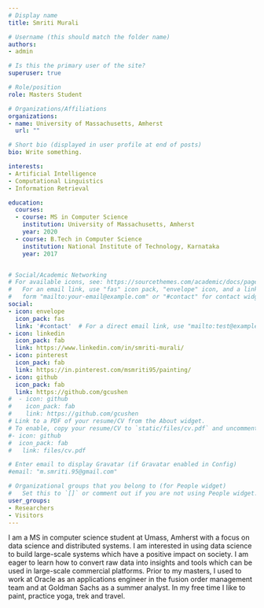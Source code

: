 ```yaml
---
# Display name
title: Smriti Murali

# Username (this should match the folder name)
authors:
- admin

# Is this the primary user of the site?
superuser: true

# Role/position
role: Masters Student

# Organizations/Affiliations
organizations:
- name: University of Massachusetts, Amherst
  url: ""

# Short bio (displayed in user profile at end of posts)
bio: Write something.

interests:
- Artificial Intelligence
- Computational Linguistics
- Information Retrieval

education:
  courses:
  - course: MS in Computer Science
    institution: University of Massachusetts, Amherst
    year: 2020
  - course: B.Tech in Computer Science
    institution: National Institute of Technology, Karnataka
    year: 2017


# Social/Academic Networking
# For available icons, see: https://sourcethemes.com/academic/docs/page-builder/#icons
#   For an email link, use "fas" icon pack, "envelope" icon, and a link in the
#   form "mailto:your-email@example.com" or "#contact" for contact widget.
social:
- icon: envelope
  icon_pack: fas
  link: '#contact'  # For a direct email link, use "mailto:test@example.org".
- icon: linkedin
  icon_pack: fab
  link: https://www.linkedin.com/in/smriti-murali/
- icon: pinterest
  icon_pack: fab
  link: https://in.pinterest.com/msmriti95/painting/
- icon: github
  icon_pack: fab
  link: https://github.com/gcushen
#  - icon: github
#    icon_pack: fab
#    link: https://github.com/gcushen
# Link to a PDF of your resume/CV from the About widget.
# To enable, copy your resume/CV to `static/files/cv.pdf` and uncomment the lines below.
#- icon: github
#  icon_pack: fab
#   link: files/cv.pdf

# Enter email to display Gravatar (if Gravatar enabled in Config)
#email: "m.smriti.95@gmail.com"

# Organizational groups that you belong to (for People widget)
#   Set this to `[]` or comment out if you are not using People widget.
user_groups:
- Researchers
- Visitors
---
```



 I am a MS in computer science student at Umass, Amherst with a focus on data science and distributed systems.
 I am interested in using data science to build large-scale systems  which have a positive impact on society.
 I am eager to learn how to convert raw data into insights and tools which can be used in large-scale commercial platforms.
       Prior to my masters, I used to work at Oracle as an applications engineer
 in the fusion order management team and at Goldman Sachs as a summer analyst.
 In my free time I like to paint, practice yoga, trek and travel.
